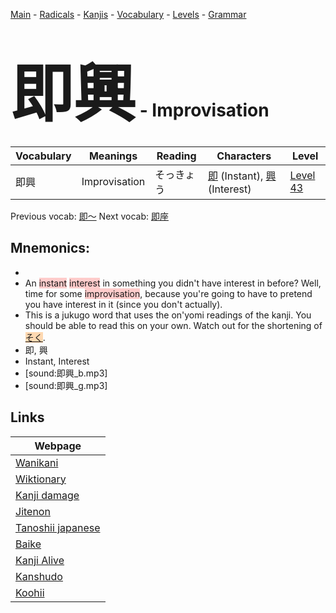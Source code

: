 <style> bigfont {font-size: 100px}</style>
[Main](../README.md) -
[Radicals](../radicals.md) -
[Kanjis](../kanjis.md) -
[Vocabulary](../vocabulary.md) -
[Levels](../levels.md) -
[Grammar](../grammar.md)
# <bigfont> 即興</bigfont> - Improvisation 

| Vocabulary | Meanings | Reading | Characters | Level |
| --- | --- | --- | --- | --- |
| 即興 | Improvisation | そっきょう |  [即](../kanjis/即.md) (Instant), [興](../kanjis/興.md) (Interest) | [Level 43](../levels/wk_level43.md) |

Previous vocab: [即〜](即〜.md) Next vocab: [即座](即座.md) 

## Mnemonics:

* 
* An <span style="background-color:#ffcccb"> instant</span> <span style="background-color:#ffcccb"> interest</span> in something you didn't have interest in before? Well, time for some <span style="background-color:#ffcccb"> improvisation</span>, because you're going to have to pretend you have interest in it (since you don't actually).
* This is a jukugo word that uses the on'yomi readings of the kanji. You should be able to read this on your own. Watch out for the shortening of <span style="background-color:#fed8b1"> [そく](https://jisho.org/search/そく)</span>.
* 即, 興
* Instant, Interest
* [sound:即興_b.mp3]
* [sound:即興_g.mp3]


## Links 

| Webpage |
| --- |
| [Wanikani          ](https://www.wanikani.com/kanji/即興) |
| [Wiktionary        ](https://en.wiktionary.org/wiki/即興) |
| [Kanji damage      ](http://www.kanjidamage.com/kanji/search?utf8=✓&q=即興) |
| [Jitenon           ](https://jitenon.com/kanji/即興) |
| [Tanoshii japanese ](https://www.tanoshiijapanese.com/dictionary/kanji.cfm?k=即興) |
| [Baike             ](https://baike.baidu.com/item/即興) |
| [Kanji Alive       ](https://app.kanjialive.com/即興) |
| [Kanshudo          ](https://www.kanshudo.com/searchmn?q=即興) |
| [Koohii            ](https://kanji.koohii.com/study/kanji/即興) |
